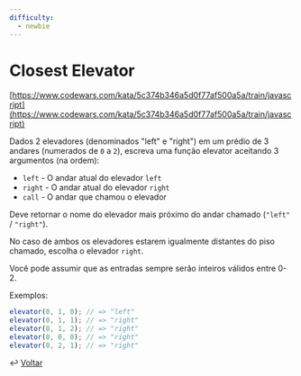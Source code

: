```yaml
---
difficulty:
  - newbie
---
```


# Closest Elevator

[https://www.codewars.com/kata/5c374b346a5d0f77af500a5a/train/javascript](https://www.codewars.com/kata/5c374b346a5d0f77af500a5a/train/javascript)

Dados 2 elevadores (denominados "left" e "right") em um prédio de 3 andares
(numerados de `0` a `2`), escreva uma função elevator aceitando 3 argumentos
(na ordem):

- `left` - O andar atual do elevador `left`
- `right` - O andar atual do elevador `right`
- `call` - O andar que chamou o elevador

Deve retornar o nome do elevador mais próximo do andar chamado
(`"left"` / `"right"`).

No caso de ambos os elevadores estarem igualmente distantes do piso chamado,
escolha o elevador `right`.

Você pode assumir que as entradas sempre serão inteiros válidos entre 0-2.

Exemplos:

```js
elevator(0, 1, 0); // => "left"
elevator(0, 1, 1); // => "right"
elevator(0, 1, 2); // => "right"
elevator(0, 0, 0); // => "right"
elevator(0, 2, 1); // => "right"
```

↩️ [Voltar](../../README.md)
